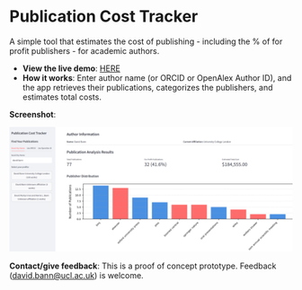 # Publication Cost Tracker
A simple tool that estimates the cost of publishing - including the % of for profit publishers - for academic authors.

- **View the live demo**: [HERE](https://pubanalyser.streamlit.app/) 
- **How it works**: Enter author name (or ORCID or OpenAlex Author ID), and the app retrieves their publications, categorizes the publishers, and estimates total costs.

**Screenshot**:

![Screenshot of the Publication Cost Tracker](screenshot.png)

**Contact/give feedback**:
This is a proof of concept prototype. Feedback (david.bann@ucl.ac.uk) is welcome.
